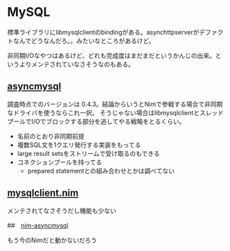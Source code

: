 # MySQL

標準ライブラリにlibmysqlclientのbindingがある。asynchttpserverがデファクトなんでどうなんだろ。。みたいなところがあるけど。

非同期I/Oなやつはあるけど、どれも完成度はまだまだというかんじの出来。というよりメンテされていなさそうなのもある。

## [asyncmysql](https://github.com/tulayang/asyncmysql)

調査時点でのバージョンは 0.4.3。結論からいうとNimで参戦する場合で非同期なドライバを使うならこれ一択。
そうじゃない場合はlibmysqlclientとスレッドプールでI/Oでブロックする部分を逃してやる戦略をとるくらい。

- 名前のとおり非同期前提
- 複数SQL文を1クエリ発行する実装をもってる
- large result setsをストリームで受け取るのもできる
- コネクションプールを持ってる
  - prepared statementとの組み合わせとかは調べてない

## [mysqlclient.nim](https://github.com/euantorano/mysqlclient.nim)

メンテされてなさそうだし機能も少ない

##　[nim-asyncmysql](https://github.com/wiml/nim-asyncmysql)

もう今のNimだと動かないだろう
